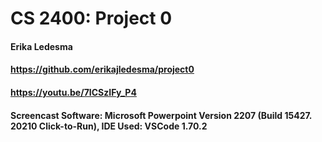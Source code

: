 # **CS 2400: Project 0**
#### Erika Ledesma
#### https://github.com/erikajledesma/project0
#### https://youtu.be/7ICSzIFy_P4
#### Screencast Software: Microsoft Powerpoint Version 2207 (Build 15427. 20210 Click-to-Run), IDE Used: VSCode 1.70.2
